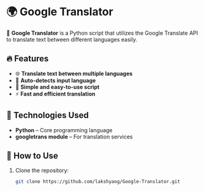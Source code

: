 # 🌍 Google Translator  

🚀 **Google Translator** is a Python script that utilizes the Google Translate API to translate text between different languages easily.  

## 🔥 Features  
- 🌐 **Translate text between multiple languages**  
- 🔄 **Auto-detects input language**  
- 🎯 **Simple and easy-to-use script**  
- ⚡ **Fast and efficient translation**  

## 📌 Technologies Used  
- **Python** – Core programming language  
- **googletrans module** – For translation services  

## 🚀 How to Use  
1. Clone the repository:  
   ```sh
   git clone https://github.com/lakshyaog/Google-Translator.git
